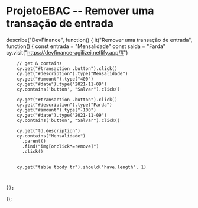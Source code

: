 # ProjetoEBAC  -- Remover uma transação de entrada



describe("DevFinance", function() {
    it("Remover uma transação de entrada", function() {
        const entrada = "Mensalidade"
        const saida   = "Farda"
        cy.visit("https://devfinance-agilizei.netlify.app/#")

        // get & contains
        cy.get("#transaction .button").click()
        cy.get("#description").type("Mensalidade")
        cy.get("#amount").type("400")
        cy.get("#date").type("2021-11-09")    
        cy.contains('button', "Salvar").click()

        cy.get("#transaction .button").click()
        cy.get("#description").type("Farda")
        cy.get("#amount").type("-100")
        cy.get("#date").type("2021-11-09")    
        cy.contains('button', "Salvar").click()

        cy.get("td.description")
        cy.contains("Mensalidade")
          .parent()
          .find("img[onclick*=remove]")
          .click()

      
        cy.get("table tbody tr").should("have.length", 1)
        

        
    });  
});
